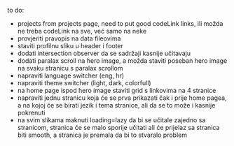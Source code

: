 to do:

-   projects from projects page, need to put good codeLink links, ili možda ne treba codeLink na sve, već samo na neke
-   provjeriti pravopis na data fileovima
-   staviti profilnu sliku u header i footer
-   dodati intersection observer da se sadržaji kasnije učitavaju
-   dodati paralax scroll na hero image, a možda staviti poseban hero image na svaku stranicu s paralax scrollom
-   napraviti language switcher (eng, hr)
-   napraviti theme switcher (light, dark, colorfull)
-   na home page ispod hero image staviti grid s linkovima na 4 stranice
-   napraviti jednu stranicu koja će se prva prikazati čak i prije home pagea, a na kojoj će se birati jezik i tema stranice, ali da se to može i kasnije pokrenuti
-   na svim slikama maknuti loading=lazy da bi se učitale zajedno sa stranicom, stranica će se malo sporije učitati ali će prijelaz sa stranica biti smooth, a stranica je premala da bi to stvaralo problem
